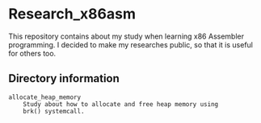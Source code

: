 # Research_x86asm
This repository contains about my study when learning x86 Assembler
programming. I decided to make my researches public, so that it is
useful for others too.

## Directory information

    allocate_heap_memory
        Study about how to allocate and free heap memory using
        brk() systemcall.